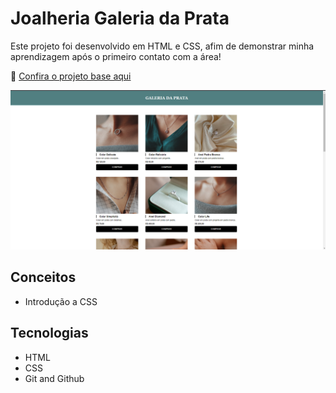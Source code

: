 # Joalheria Galeria da Prata

Este projeto foi desenvolvido em HTML e CSS, afim de demonstrar minha aprendizagem após o primeiro contato com a área!

🔗 [Confira o projeto base aqui](https://www.youtube.com/watch?v=vwbegraDXD8&t=4354s)

![screenshot](img/readme.png)

 ## Conceitos

- Introdução a CSS

## Tecnologias

- HTML
- CSS
- Git and Github
